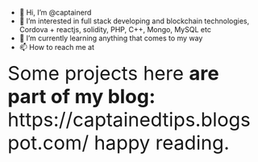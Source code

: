 -  👋 Hi, I’m @captainerd
- 👀 I’m interested in full stack developing and blockchain technologies, Cordova + reactjs, solidity, PHP, C++, Mongo, MySQL etc
- 🌱 I’m currently learning anything that comes to my way
- 📫 How to reach me at 
<div style="font-size: 38px">
Some projects here <b>are part of my blog:</b> https://captainedtips.blogspot.com/ happy reading.
  </div>
<!---

captainerd/captainerd is a ✨ special ✨ repository because its `README.md` (this file) appears on your GitHub profile.
You can click the Preview link to take a look at your changes.
--->
 
